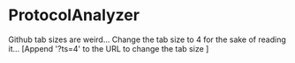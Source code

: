 # ProtocolAnalyzer
Github tab sizes are weird...
Change the tab size to 4 for the sake of reading it...
[Append '?ts=4' to the URL to change the tab size ]

